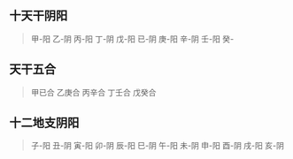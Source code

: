 ## 十天干阴阳
>甲-阳 乙-阴 丙-阳 丁-阴 戊-阳 已-阴 庚-阳 辛-阴 壬-阳 癸-

## 天干五合
>甲已合 乙庚合 丙辛合 丁壬合 戊癸合

## 十二地支阴阳
>子-阳 丑-阴 寅-阳 卯-阴 辰-阳 巳-阴 午-阳 未-阴 申-阳 酉-阴 戌-阳 亥-阴

       